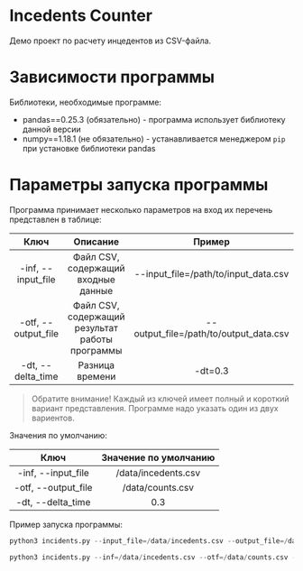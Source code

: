 # Incedents Counter

Демо проект по расчету инцедентов из CSV-файла.


# Зависимости программы

Библиотеки, необходимые программе:

- pandas==0.25.3 (обязательно) - программа использует библиотеку данной версии
- numpy==1.18.1 (не обязательно) - устанавливается менеджером `pip` при установке библиотеки pandas


# Параметры запуска программы

Программа принимает несколько параметров на вход их перечень представлен в таблице:

|         Ключ        |                     Описание                    |              Пример                    |
|:-------------------:|:-----------------------------------------------:|:--------------------------------------:|
| -inf, --input_file  | Файл CSV, содержащий входные данные             | --input_file=/path/to/input_data.csv   |
| -otf, --output_file | Файл CSV, содержащий результат работы программы | --output_file=/path/to/output_data.csv |
| -dt,  --delta_time  | Разница времени                                 | -dt=0.3                                |

> Обратите внимание! Каждый из ключей имеет полный и короткий вариант представления. 
Программе надо указать один из двух вариентов.

Значения по умолчанию:

|         Ключ        | Значение по умолчанию |
|:-------------------:|:---------------------:|
| -inf, --input_file  | /data/incedents.csv   |
| -otf, --output_file | /data/counts.csv      |
| -dt,  --delta_time  | 0.3                   |

Пример запуска программы:

```python
python3 incidents.py --input_file=/data/incedents.csv --output_file=/data/counts.csv -dt=0.3
```

```python
python3 incidents.py --inf=/data/incedents.csv --otf=/data/counts.csv -dt=0.3
```
